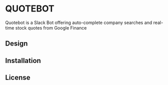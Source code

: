 <h1>QUOTEBOT</h1>

Quotebot is a Slack Bot offering auto-complete company searches and real-time stock quotes from Google Finance

Design
------


Installation
------------


License
-------